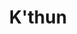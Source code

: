 ---
layout: home

title: K'thun
titleTemplate: 一键虚拟化项目
tagline: 开源、易于使用的服务器虚拟化项目

hero:
  name: 一键虚拟化项目
  text: 开源、易于使用的服务器虚拟化项目
  image: https://raw.githubusercontent.com/spiritlhls/pages/main/logo.png
  actions:
    - theme: brand
      text: 开始使用 →
      link: /guide/dashboard

features:
- title: 一键使用
  details: 支持一键命令安装使用，轻松在X86_64和ARM架构的服务器上创建虚拟机或容器
- title: 基于主流系统开发
  details: 基于 Debian、Ubuntu、Centos 等系统的长期维护版本开发，无论是什么系统总有一个方法能让你虚拟化出容器或虚拟机
- title: 自带内外网端口转发和IP地址自动分配
  details: 自带内外网端口转发和IP地址自动分配，含TCP、UDP、vnc、rdp等协议，无需人工管理
- title: 批量虚拟化
  details: 支持使用 KVM、LXC、Docker 虚拟化批量开设容器或虚拟机
- title: 多系统多环境支持
  details: 开设出的容器或虚拟机已支持主流系统，涵盖 Linux、Android、Windows 系统，也支持纯粹的浏览器环境或桌面环境
- title: 自限制滥用
  details: 部分虚拟化开设的容器或虚拟机支持设置屏蔽和装载限制，避免被用于滥用
---